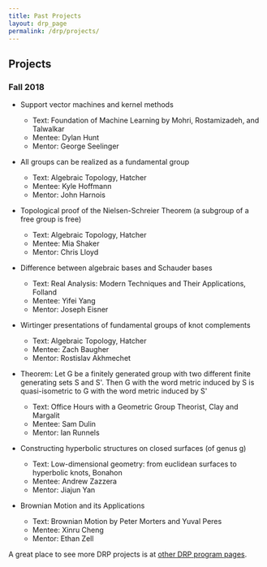 ```yaml
---
title: Past Projects
layout: drp_page
permalink: /drp/projects/
---
```


<h2 class="mb-3">Projects</h2>

### Fall 2018
  
+ Support vector machines and kernel methods    
  - Text: Foundation of Machine Learning by Mohri, Rostamizadeh, and Talwalkar
  - Mentee: Dylan Hunt
  - Mentor: George Seelinger

+ All groups can be realized as a fundamental group   
  - Text: Algebraic Topology, Hatcher
  - Mentee: Kyle Hoffmann
  - Mentor: John Harnois

+ Topological proof of the Nielsen-Schreier Theorem (a subgroup of a
  free group is free)
  - Text: Algebraic Topology, Hatcher
  - Mentee: Mia Shaker
  - Mentor: Chris Lloyd

+ Difference between algebraic bases and Schauder bases
  - Text: Real Analysis: Modern Techniques and Their Applications, Folland
  - Mentee: Yifei Yang
  - Mentor: Joseph Eisner

+ Wirtinger presentations of fundamental groups of knot complements 
  - Text: Algebraic Topology, Hatcher
  - Mentee: Zach Baugher
  - Mentor: Rostislav Akhmechet

+ Theorem: Let G be a finitely generated group with two different
  finite generating sets S and S'. Then G with the word metric induced
  by S is quasi-isometric to G with the word metric induced by S'
  - Text: Office Hours with a Geometric Group Theorist, Clay and Margalit
  - Mentee: Sam Dulin
  - Mentor: Ian Runnels

+ Constructing hyperbolic structures on closed surfaces (of genus g)
  - Text: Low-dimensional geometry: from euclidean surfaces to hyperbolic knots, Bonahon
  - Mentee: Andrew Zazzera
  - Mentor: Jiajun Yan
  
+ Brownian Motion and its Applications
  - Text: Brownian Motion by Peter Morters and Yuval Peres
  - Mentee: Xinru Cheng
  - Mentor: Ethan Zell
  
A great place to see more DRP projects is at [other DRP program pages]({{site.url}}/drp/otherdrp/).
